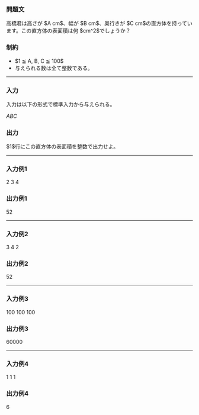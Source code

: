 
<div>

<div>

<div>

<section>

### **問題文**

<p>
高橋君は高さが $A cm$、幅が $B cm$、奥行きが $C cm$の直方体を持っています。この直方体の表面積は何 $cm^2$でしょうか？
</p>

</section>

</div>

<div>

<section>

### **制約**

<ul>

<li>
$1 ≦ A, B, C ≦ 100$
</li>

<li>
与えられる数は全て整数である。
</li>

</ul>

</section>

</div>

---

<div>

<div>

<section>

### **入力**

<p>
入力は以下の形式で標準入力から与えられる。
</p>

<div>

$A$$B$$C$
</div>

</section>

</div>

<div>

<section>

### **出力**

<p>
$1$行にこの直方体の表面積を整数で出力せよ。
</p>

</section>

</div>

</div>

---

<div>

<section>

### **入力例1**

<div>

2 3 4

</div>

</section>

</div>

<div>

<section>

### **出力例1**

<div>

52

</div>

</section>

</div>

---

<div>

<section>

### **入力例2**

<div>

3 4 2

</div>

</section>

</div>

<div>

<section>

### **出力例2**

<div>

52

</div>

</section>

</div>

---

<div>

<section>

### **入力例3**

<div>

100 100 100

</div>

</section>

</div>

<div>

<section>

### **出力例3**

<div>

60000

</div>

</section>

</div>

---

<div>

<section>

### **入力例4**

<div>

1 1 1

</div>

</section>

</div>

<div>

<section>

### **出力例4**

<div>

6

</div>

</section>

</div>

</div>

</div>

